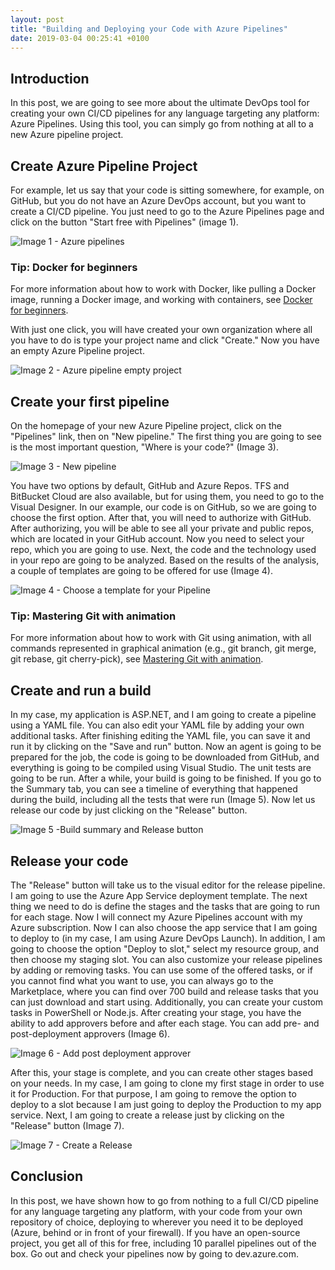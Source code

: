 ```yaml
---
layout: post
title: "Building and Deploying your Code with Azure Pipelines"
date: 2019-03-04 00:25:41 +0100
---
```


## Introduction

In this post, we are going to see more about the ultimate DevOps tool for creating your own CI/CD pipelines for any language targeting any platform: Azure Pipelines. Using this tool, you can simply go from nothing at all to a new Azure pipeline project.

## Create Azure Pipeline Project

For example, let us say that your code is sitting somewhere, for example, on GitHub, but you do not have an Azure DevOps account, but you want to create a CI/CD pipeline. You just need to go to the Azure Pipelines page and click on the button "Start free with Pipelines" (image 1).

![Image 1 - Azure pipelines](/assets/img/2019/03/Image-1-Azure-pipelines.png)

### Tip: Docker for beginners

For more information about how to work with Docker, like pulling a Docker image, running a Docker image, and working with containers, see [Docker for beginners](https://mohamedradwan-devops.github.io/posts/docker-for-beginners-step-by-step-tutorial/).

With just one click, you will have created your own organization where all you have to do is type your project name and click "Create." Now you have an empty Azure Pipeline project.

![Image 2 - Azure pipeline empty project](/assets/img/2019/03/Image-2-Azure-pipeline-empty-project.png)

## Create your first pipeline

On the homepage of your new Azure Pipeline project, click on the "Pipelines" link, then on "New pipeline." The first thing you are going to see is the most important question, "Where is your code?" (Image 3).

![Image 3 - New pipeline](/assets/img/2019/03/Image-3-New-pipeline.png)

You have two options by default, GitHub and Azure Repos. TFS and BitBucket Cloud are also available, but for using them, you need to go to the Visual Designer. In our example, our code is on GitHub, so we are going to choose the first option. After that, you will need to authorize with GitHub. After authorizing, you will be able to see all your private and public repos, which are located in your GitHub account. Now you need to select your repo, which you are going to use. Next, the code and the technology used in your repo are going to be analyzed. Based on the results of the analysis, a couple of templates are going to be offered for use (Image 4).

![Image 4 - Choose a template for your Pipeline](/assets/img/2019/03/Image-4-Choose-a-template-for-your-Pipeline.png)

### Tip: Mastering Git with animation

For more information about how to work with Git using animation, with all commands represented in graphical animation (e.g., git branch, git merge, git rebase, git cherry-pick), see [Mastering Git with animation](https://mohamedradwan-devops.github.io/posts/mastering-git-from-beginner-to-advanced-step-by-step-with-graphical-animation-commands/).

## Create and run a build

In my case, my application is ASP.NET, and I am going to create a pipeline using a YAML file. You can also edit your YAML file by adding your own additional tasks. After finishing editing the YAML file, you can save it and run it by clicking on the "Save and run" button. Now an agent is going to be prepared for the job, the code is going to be downloaded from GitHub, and everything is going to be compiled using Visual Studio. The unit tests are going to be run. After a while, your build is going to be finished. If you go to the Summary tab, you can see a timeline of everything that happened during the build, including all the tests that were run (Image 5). Now let us release our code by just clicking on the "Release" button.

![Image 5 -Build summary and Release button](/assets/img/2019/03/Image-5-Build-summary-and-Release-button.png)

## Release your code

The "Release" button will take us to the visual editor for the release pipeline. I am going to use the Azure App Service deployment template. The next thing we need to do is define the stages and the tasks that are going to run for each stage. Now I will connect my Azure Pipelines account with my Azure subscription. Now I can also choose the app service that I am going to deploy to (in my case, I am using Azure DevOps Launch). In addition, I am going to choose the option "Deploy to slot," select my resource group, and then choose my staging slot. You can also customize your release pipelines by adding or removing tasks. You can use some of the offered tasks, or if you cannot find what you want to use, you can always go to the Marketplace, where you can find over 700 build and release tasks that you can just download and start using. Additionally, you can create your custom tasks in PowerShell or Node.js. After creating your stage, you have the ability to add approvers before and after each stage. You can add pre- and post-deployment approvers (Image 6).

![Image 6 - Add post deployment approver](/assets/img/2019/03/Image-6-Add-post-deployment-approver.png)

After this, your stage is complete, and you can create other stages based on your needs. In my case, I am going to clone my first stage in order to use it for Production. For that purpose, I am going to remove the option to deploy to a slot because I am just going to deploy the Production to my app service. Next, I am going to create a release just by clicking on the "Release" button (Image 7).

![Image 7 - Create a Release](/assets/img/2019/03/Image-7-Create-a-Release.png)

## Conclusion

In this post, we have shown how to go from nothing to a full CI/CD pipeline for any language targeting any platform, with your code from your own repository of choice, deploying to wherever you need it to be deployed (Azure, behind or in front of your firewall). If you have an open-source project, you get all of this for free, including 10 parallel pipelines out of the box. Go out and check your pipelines now by going to dev.azure.com.
